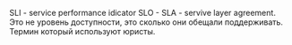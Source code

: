 SLI - service performance idicator
SLO - 
SLA - servive layer agreement. Это не уровень доступности, это сколько они обещали поддерживать. Термин который используют юристы.
